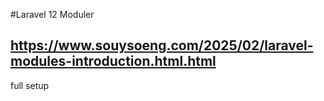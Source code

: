 #Laravel 12 Moduler 

https://www.souysoeng.com/2025/02/laravel-modules-introduction.html.html
--
full setup
